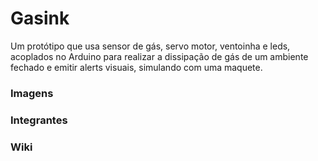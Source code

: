 # Gasink

Um protótipo que usa sensor de gás, servo motor, ventoinha e leds, acoplados no Arduino para realizar a dissipação de gás de um ambiente fechado e emitir alerts visuais, simulando com uma maquete.

### Imagens

### Integrantes

### Wiki

